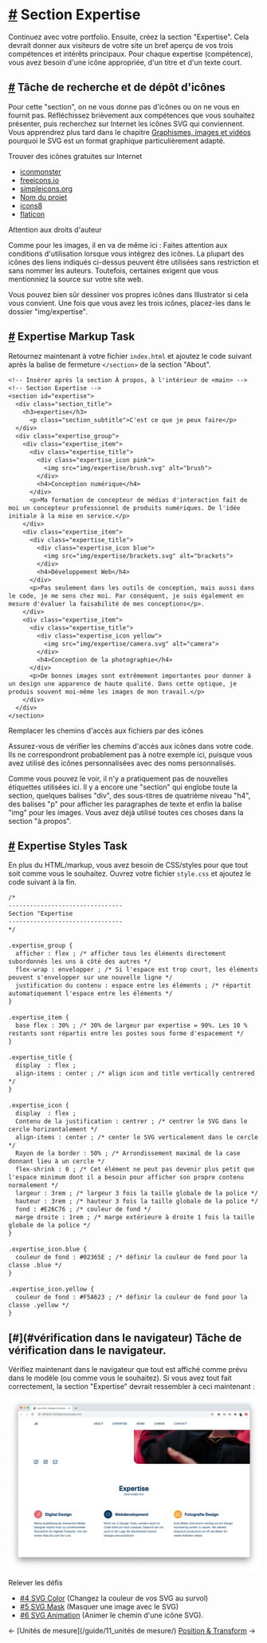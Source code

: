 [#](#section-expertise) Section Expertise
=========================================

Continuez avec votre portfolio. Ensuite, créez la section "Expertise". Cela devrait donner aux visiteurs de votre site un bref aperçu de vos trois compétences et intérêts principaux. Pour chaque expertise (compétence), vous avez besoin d'une icône appropriée, d'un titre et d'un texte court.

[#](#icons-find-and-drop) Tâche de recherche et de dépôt d'icônes
---------------------------------------------------------------

Pour cette "section", on ne vous donne pas d'icônes ou on ne vous en fournit pas. Réfléchissez brièvement aux compétences que vous souhaitez présenter, puis recherchez sur Internet les icônes SVG qui conviennent. Vous apprendrez plus tard dans le chapitre [Graphismes, images et vidéos](/guide/15_graphics_images_videos) pourquoi le SVG est un format graphique particulièrement adapté.

Trouver des icônes gratuites sur Internet

* [iconmonster](https://iconmonstr.com/)
* [freeicons.io](https://freeicons.io/)
* [simpleicons.org](https://simpleicons.org/)
* [Nom du projet](https://thenounproject.com/)
* [icons8](https://icons8.de/)
* [flaticon](https://www.flaticon.com/)

Attention aux droits d'auteur

Comme pour les images, il en va de même ici : Faites attention aux conditions d'utilisation lorsque vous intégrez des icônes. La plupart des icônes des liens indiqués ci-dessus peuvent être utilisées sans restriction et sans nommer les auteurs. Toutefois, certaines exigent que vous mentionniez la source sur votre site web.

Vous pouvez bien sûr dessiner vos propres icônes dans Illustrator si cela vous convient. Une fois que vous avez les trois icônes, placez-les dans le dossier "img/expertise".

[#](#expertise-markup) Expertise Markup Task
-----------------------------------------------

Retournez maintenant à votre fichier `index.html` et ajoutez le code suivant après la balise de fermeture `</section>` de la section "About".

    <!-- Insérer après la section À propos, à l'intérieur de <main> -->
    <!-- Section Expertise -->
    <section id="expertise">
      <div class="section_title">
        <h3>expertise</h3>
          <p class="section_subtitle">C'est ce que je peux faire</p>
      </div>
      <div class="expertise_group">
        <div class="expertise_item">
          <div class="expertise_title">
            <div class="expertise_icon pink">
              <img src="img/expertise/brush.svg" alt="brush">
            </div>
            <h4>Conception numérique</h4>
          </div>
          <p>Ma formation de concepteur de médias d'interaction fait de moi un concepteur professionnel de produits numériques. De l'idée initiale à la mise en service.</p>
        </div>
        <div class="expertise_item">
          <div class="expertise_title">
            <div class="expertise_icon blue">
              <img src="img/expertise/brackets.svg" alt="brackets">
            </div>
            <h4>Développement Web</h4>
          </div>
          <p>Pas seulement dans les outils de conception, mais aussi dans le code, je me sens chez moi. Par conséquent, je suis également en mesure d'évaluer la faisabilité de mes conceptions</p>.
        </div>
        <div class="expertise_item">
          <div class="expertise_title">
            <div class="expertise_icon yellow">
              <img src="img/expertise/camera.svg" alt="camera">
            </div>
            <h4>Conception de la photographie</h4>
          </div>
          <p>De bonnes images sont extrêmement importantes pour donner à un design une apparence de haute qualité. Dans cette optique, je produis souvent moi-même les images de mon travail.</p>
        </div>
      </div>
    </section>
    

Remplacer les chemins d'accès aux fichiers par des icônes

Assurez-vous de vérifier les chemins d'accès aux icônes dans votre code. Ils ne correspondront probablement pas à notre exemple ici, puisque vous avez utilisé des icônes personnalisées avec des noms personnalisés.

Comme vous pouvez le voir, il n'y a pratiquement pas de nouvelles étiquettes utilisées ici. Il y a encore une "section" qui englobe toute la section, quelques balises "div", des sous-titres de quatrième niveau "h4", des balises "p" pour afficher les paragraphes de texte et enfin la balise "img" pour les images. Vous avez déjà utilisé toutes ces choses dans la section "à propos".

[#](#expertise-styles) Expertise Styles Task
-----------------------------------------------

En plus du HTML/markup, vous avez besoin de CSS/styles pour que tout soit comme vous le souhaitez. Ouvrez votre fichier `style.css` et ajoutez le code suivant à la fin.

    /* 
    --------------------------------
    Section "Expertise
    --------------------------------
    */
    
    .expertise_group {
      afficher : flex ; /* afficher tous les éléments directement subordonnés les uns à côté des autres */
      flex-wrap : envelopper ; /* Si l'espace est trop court, les éléments peuvent s'envelopper sur une nouvelle ligne */
      justification du contenu : espace entre les éléments ; /* répartit automatiquement l'espace entre les éléments */
    }
    
    .expertise_item {
      base flex : 30% ; /* 30% de largeur par expertise = 90%. Les 10 % restants sont répartis entre les postes sous forme d'espacement */
    }
    
    .expertise_title {
      display  : flex ;
      align-items : center ; /* align icon and title vertically centrered */
    }
    
    .expertise_icon {
      display  : flex ;
      Contenu de la justification : centrer ; /* centrer le SVG dans le cercle horizontalement */
      align-items : center ; /* center le SVG verticalement dans le cercle */
      Rayon de la border : 50% ; /* Arrondissement maximal de la case donnant lieu à un cercle */
      flex-shrink : 0 ; /* Cet élément ne peut pas devenir plus petit que l'espace minimum dont il a besoin pour afficher son propre contenu normalement */
      largeur : 3rem ; /* largeur 3 fois la taille globale de la police */
      hauteur : 3rem ; /* hauteur 3 fois la taille globale de la police */
      fond : #E26C76 ; /* couleur de fond */
      marge droite : 1rem ; /* marge extérieure à droite 1 fois la taille globale de la police */
    }
    
    .expertise_icon.blue {
      couleur de fond : #02365E ; /* définir la couleur de fond pour la classe .blue */
    }
    
    .expertise_icon.yellow {
      couleur de fond : #F5A623 ; /* définir la couleur de fond pour la classe .yellow */
    }
    

[#](#vérification dans le navigateur) Tâche de vérification dans le navigateur.
---------------------------------------------------------

Vérifiez maintenant dans le navigateur que tout est affiché comme prévu dans le modèle (ou comme vous le souhaitez). Si vous avez tout fait correctement, la section "Expertise" devrait ressembler à ceci maintenant :

![Expertise des styles](https://github.com/inetis-ch/viscom-cie1/raw/main/asset/img/expertise_with_styles.039ad131.png)

Relever les défis

* [#4 SVG Color](/challenges/#_4-svg-color) (Changez la couleur de vos SVG au survol)
* [#5 SVG Mask](/challenges/#_5-svg-mask) (Masquer une image avec le SVG)
* [#6 SVG Animation](/challenges/#_6-svg-animation) (Animer le chemin d'une icône SVG).

← [Unités de mesure](/guide/11_unités de mesure/) [Position & Transform](/guide/13_position_transform/) →
